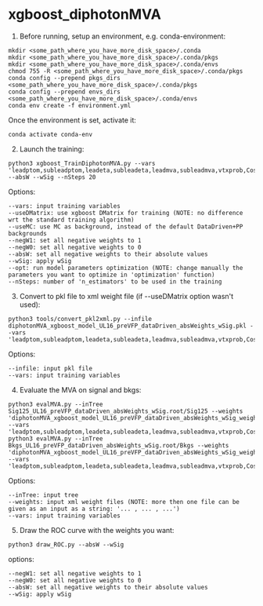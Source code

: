 # xgboost_diphotonMVA

1) Before running, setup an environment, e.g. conda-environment:
```
mkdir <some_path_where_you_have_more_disk_space>/.conda
mkdir <some_path_where_you_have_more_disk_space>/.conda/pkgs
mkdir <some_path_where_you_have_more_disk_space>/.conda/envs
chmod 755 -R <some_path_where_you_have_more_disk_space>/.conda/pkgs
conda config --prepend pkgs_dirs <some_path_where_you_have_more_disk_space>/.conda/pkgs
conda config --prepend envs_dirs <some_path_where_you_have_more_disk_space>/.conda/envs
conda env create -f environment.yml
```

Once the environment is set, activate it:

```
conda activate conda-env
```

2) Launch the training:

```
python3 xgboost_TrainDiphotonMVA.py --vars 'leadptom,subleadptom,leadeta,subleadeta,leadmva,subleadmva,vtxprob,CosPhi,sigmawv,sigmarv' --absW --wSig --nSteps 20
```

Options:

    --vars: input training variables 
    --useDMatrix: use xgboost DMatrix for training (NOTE: no difference wrt the standard training algorithm) 
    --useMC: use MC as background, instead of the default DataDriven+PP backgrounds
    --negW1: set all negative weights to 1 
    --negW0: set all negative weights to 0              
    --absW: set all negative weights to their absolute values  
    --wSig: apply wSig
    --opt: run model parameters optimization (NOTE: change manually the parameters you want to optimize in 'optimization' function)   
    --nSteps: number of 'n_estimators' to be used in the training
            
3) Convert to pkl file to xml weight file (if --useDMatrix option wasn't used):

```
python3 tools/convert_pkl2xml.py --infile diphotonMVA_xgboost_model_UL16_preVFP_dataDriven_absWeights_wSig.pkl --vars 'leadptom,subleadptom,leadeta,subleadeta,leadmva,subleadmva,vtxprob,CosPhi,sigmawv,sigmarv'
```

Options:

    --infile: input pkl file
    --vars: input training variables 

4) Evaluate the MVA on signal and bkgs:

```
python3 evalMVA.py --inTree Sig125_UL16_preVFP_dataDriven_absWeights_wSig.root/Sig125 --weights 'diphotonMVA_xgboost_model_UL16_preVFP_dataDriven_absWeights_wSig_weights.xml' --vars 'leadptom,subleadptom,leadeta,subleadeta,leadmva,subleadmva,vtxprob,CosPhi,sigmawv,sigmarv'
python3 evalMVA.py --inTree Bkgs_UL16_preVFP_dataDriven_absWeights_wSig.root/Bkgs --weights 'diphotonMVA_xgboost_model_UL16_preVFP_dataDriven_absWeights_wSig_weights.xml' --vars 'leadptom,subleadptom,leadeta,subleadeta,leadmva,subleadmva,vtxprob,CosPhi,sigmawv,sigmarv'
```

Options:

    --inTree: input tree
    --weights: input xml weight files (NOTE: more then one file can be given as an input as a string: '... , ... , ...')
    --vars: input training variables 
    
5) Draw the ROC curve with the weights you want:

```
python3 draw_ROC.py --absW --wSig
```

options:

    --negW1: set all negative weights to 1 
    --negW0: set all negative weights to 0              
    --absW: set all negative weights to their absolute values  
    --wSig: apply wSig
    



